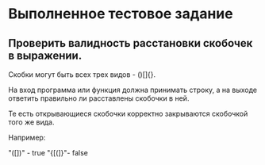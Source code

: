 # Выполненное тестовое задание

## Проверить валидность расстановки скобочек в выражении.

Скобки могут быть всех трех видов - ()[]{}.

На вход программа или функция должна принимать строку, а на выходе ответить правильно ли расставлены скобочки в ней.

Те есть открывающиеся скобочки корректно закрываются скобочкой того же вида.

Например:

"([])" - true
"{[(]}"- false